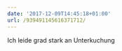```yaml
---
date: '2017-12-09T14:45:18+01:00'
url: /939491145616371712/
---
```

Ich leide grad stark an Unterkuchung
